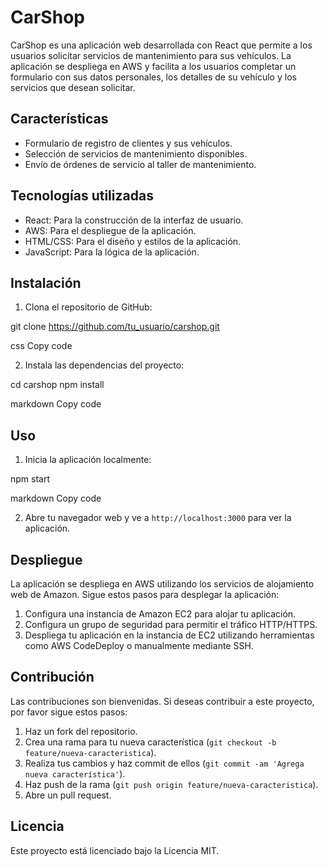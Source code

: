 # CarShop

CarShop es una aplicación web desarrollada con React que permite a los usuarios solicitar servicios de mantenimiento para sus vehículos. La aplicación se despliega en AWS y facilita a los usuarios completar un formulario con sus datos personales, los detalles de su vehículo y los servicios que desean solicitar.

## Características

- Formulario de registro de clientes y sus vehículos.
- Selección de servicios de mantenimiento disponibles.
- Envío de órdenes de servicio al taller de mantenimiento.

## Tecnologías utilizadas

- React: Para la construcción de la interfaz de usuario.
- AWS: Para el despliegue de la aplicación.
- HTML/CSS: Para el diseño y estilos de la aplicación.
- JavaScript: Para la lógica de la aplicación.

## Instalación

1. Clona el repositorio de GitHub:

git clone https://github.com/tu_usuario/carshop.git

css
Copy code

2. Instala las dependencias del proyecto:

cd carshop
npm install

markdown
Copy code

## Uso

1. Inicia la aplicación localmente:

npm start

markdown
Copy code

2. Abre tu navegador web y ve a `http://localhost:3000` para ver la aplicación.

## Despliegue

La aplicación se despliega en AWS utilizando los servicios de alojamiento web de Amazon. Sigue estos pasos para desplegar la aplicación:

1. Configura una instancia de Amazon EC2 para alojar tu aplicación.
2. Configura un grupo de seguridad para permitir el tráfico HTTP/HTTPS.
3. Despliega tu aplicación en la instancia de EC2 utilizando herramientas como AWS CodeDeploy o manualmente mediante SSH.

## Contribución

Las contribuciones son bienvenidas. Si deseas contribuir a este proyecto, por favor sigue estos pasos:

1. Haz un fork del repositorio.
2. Crea una rama para tu nueva característica (`git checkout -b feature/nueva-caracteristica`).
3. Realiza tus cambios y haz commit de ellos (`git commit -am 'Agrega nueva característica'`).
4. Haz push de la rama (`git push origin feature/nueva-caracteristica`).
5. Abre un pull request.

## Licencia

Este proyecto está licenciado bajo la Licencia MIT.